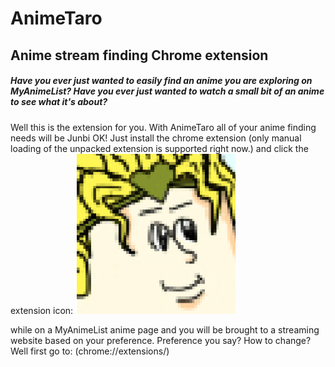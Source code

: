 # AnimeTaro
## Anime stream finding Chrome extension

##### Have you ever just wanted to easily find an anime you are exploring on MyAnimeList? Have you ever just wanted to watch a small bit of an anime to see what it's about?

Well this is the extension for you. With AnimeTaro all of your anime finding needs will be Junbi OK! Just install the chrome extension (only manual loading of the unpacked extension is supported right now.) and click the extension icon: 
![DIO](AnimeTaro/icon.png) 

while on a MyAnimeList anime page and you will be brought to a streaming website based on your preference. 
Preference you say? How to change? Well first go to: (chrome://extensions/) 

